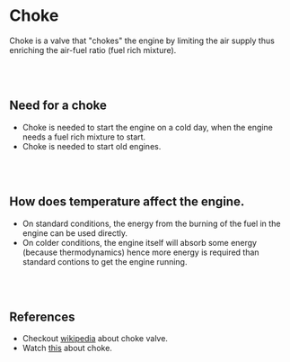 # Choke

Choke is a valve that "chokes" the engine by limiting the air supply thus enriching the air-fuel ratio (fuel rich mixture).

<br>
<br>

## Need for a choke

- Choke is needed to start the engine on a cold day, when the engine needs a fuel rich mixture to start.
- Choke is needed to start old engines.

<br>
<br>

## How does temperature affect the engine.

- On standard conditions, the energy from the burning of the fuel in the engine can be used directly.
- On colder conditions, the engine itself will absorb some energy (because thermodynamics) hence more energy is required than standard contions to get the engine running.

<br>
<br>

## References

- Checkout [wikipedia](https://en.wikipedia.org/wiki/Choke_valve) about choke valve.
- Watch [this](https://youtu.be/7JEN_Qyvdsc?si=lqjA1kemSCejBmhv) about choke.

<br>
<br>
